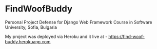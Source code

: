 # FindWoofBuddy
Personal Project Defense for Django Web Framework Course in Software University, Sofia, Bulgaria

My project was deployed via Heroku and it live  at - https://find-woof-buddy.herokuapp.com